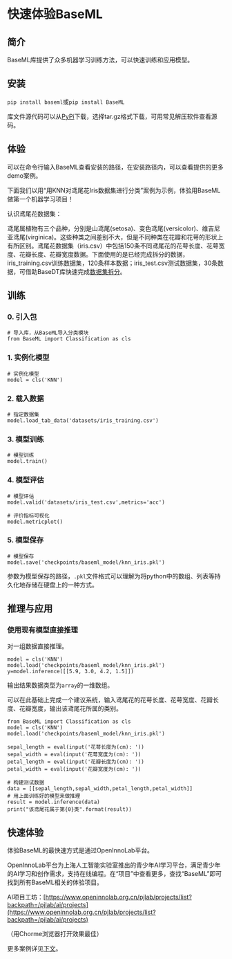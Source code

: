 # 快速体验BaseML

## 简介

BaseML库提供了众多机器学习训练方法，可以快速训练和应用模型。

## 安装

`pip install baseml`或`pip install BaseML`

库文件源代码可以从[PyPi](https://pypi.org/project/BaseML/#files)下载，选择tar.gz格式下载，可用常见解压软件查看源码。

## 体验

可以在命令行输入BaseML查看安装的路径，在安装路径内，可以查看提供的更多demo案例。

下面我们以用“用KNN对鸢尾花Iris数据集进行分类”案例为示例，体验用BaseML做第一个机器学习项目！

认识鸢尾花数据集：

鸢尾属植物有三个品种，分别是山鸢尾(setosa)、变色鸢尾(versicolor)、维吉尼亚鸢尾(virginica)。这些种类之间差别不大，但是不同种类在花瓣和花萼的形状上有所区别。鸢尾花数据集（iris.csv）中包括150条不同鸢尾花的花萼长度、花萼宽度、花瓣长度、花瓣宽度数据。下面使用的是已经完成拆分的数据，iris_training.csv训练数据集，120条样本数据；iris_test.csv测试数据集，30条数据，可借助BaseDT库快速完成[数据集拆分](https://xedu.readthedocs.io/zh/master/basedt/introduction.html#id11)。

## 训练

### 0. 引入包

```
# 导入库，从BaseML导入分类模块
from BaseML import Classification as cls
```

### 1. 实例化模型

```
# 实例化模型
model = cls('KNN')
```

### 2. 载入数据

```
# 指定数据集
model.load_tab_data('datasets/iris_training.csv')
```

### 3. 模型训练

```
# 模型训练
model.train()
```

### 4. 模型评估

```
# 模型评估
model.valid('datasets/iris_test.csv',metrics='acc')

# 评价指标可视化
model.metricplot()
```

### 5. 模型保存

```
# 模型保存
model.save('checkpoints/baseml_model/knn_iris.pkl')
```

参数为模型保存的路径，`.pkl`文件格式可以理解为将python中的数组、列表等持久化地存储在硬盘上的一种方式。

## 推理与应用

### 使用现有模型直接推理

对一组数据直接推理。

```
model = cls('KNN')
model.load('checkpoints/baseml_model/knn_iris.pkl')
y=model.inference([[5.9, 3.0, 4.2, 1.5]])
```

输出结果数据类型为`array`的一维数组。

可以在此基础上完成一个建议系统，输入鸢尾花的花萼长度、花萼宽度、花瓣长度、花瓣宽度，输出该鸢尾花所属的类别。

```
from BaseML import Classification as cls
model = cls('KNN')
model.load('checkpoints/baseml_model/knn_iris.pkl')

sepal_length = eval(input('花萼长度为(cm): '))
sepal_width = eval(input('花萼宽度为(cm): '))
petal_length = eval(input('花瓣长度为(cm): '))
petal_width = eval(input('花瓣宽度为(cm): '))

# 构建测试数据
data = [[sepal_length,sepal_width,petal_length,petal_width]]
# 用上面训练好的模型来做推理
result = model.inference(data)
print("该鸢尾花属于第{0}类".format(result))
```



## 快速体验

体验BaseML的最快速方式是通过OpenInnoLab平台。

OpenInnoLab平台为上海人工智能实验室推出的青少年AI学习平台，满足青少年的AI学习和创作需求，支持在线编程。在“项目”中查看更多，查找“BaseML”即可找到所有BaseML相关的体验项目。

AI项目工坊：[https://www.openinnolab.org.cn/pjlab/projects/list?backpath=/pjlab/ai/projects](https://www.openinnolab.org.cn/pjlab/projects/list?backpath=/pjlab/ai/projects)

（用Chorme浏览器打开效果最佳）

更多案例详见[下文](https://xedu.readthedocs.io/zh/master/baseml/projects.html)。
